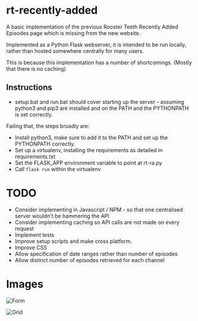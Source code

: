 # rt-recently-added

A basic implementation of the previous Rooster Teeth Recently Added Episodes page which is missing from the new website.

Implemented as a Python Flask webserver, it is intended to be run locally, rather than hosted somewhere centrally for many users.

This is because this implementation has a number of shortcomings. (Mostly that there is no caching)

## Instructions
* setup.bat and run.bat should cover starting up the server - assuming python3 and pip3 are installed and on the PATH and the PYTHONPATH is set correctly.

Failing that, the steps broadly are:

* Install python3, make sure to add it to the PATH and set up the PYTHONPATH correctly.
* Set up a virtualenv, installing the requirements as detailed in requirements.txt
* Set the FLASK_APP environment variable to point at rt-ra.py
* Call ``flask run`` within the virtualenv

# TODO

* Consider implementing in Javascript / NPM - so that one centralised server wouldn't be hammering the API
* Consider implementing caching so API calls are not made on every request
* Implement tests
* Improve setup scripts and make cross platform.
* Improve CSS
* Allow specification of date ranges rather than number of episodes
* Allow distinct number of episodes retrieved for each channel

# Images

![Form](https://i.imgur.com/oOtMOtS.png)

![Grid](https://i.imgur.com/qCOgUg8.jpg)